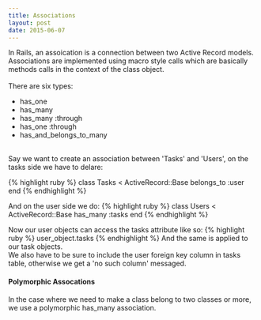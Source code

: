 ```yaml
---
title: Associations
layout: post
date: 2015-06-07
---
```


In Rails, an assoication is a connection between two Active Record models.  Associations are implemented using macro style calls which are basically methods calls in the context of the class object.  
<br> There are six types:

+ has_one
+ has_many
+ has_many :through
+ has_one :through
+ has_and_belongs_to_many


<br>Say we want to create an association between 'Tasks' and 'Users', on the tasks side we have to delare: 

{% highlight ruby %}
class Tasks < ActiveRecord::Base 
  belongs_to :user
end
{% endhighlight %}

And on the user side we do:
{% highlight ruby %}
class Users < ActiveRecord::Base 
  has_many :tasks
end
{% endhighlight %}

Now our user objects can access the tasks attribute like so:
{% highlight ruby %}
user_object.tasks
{% endhighlight %}
And the same is applied to our task objects.  
We also have to be sure to include the user foreign key column in tasks table, otherwise we get a 'no such column' messaged.

<h4>Polymorphic Assocations</h4>
In the case where we need to make a class belong to two classes or more, we use a polymorphic has_many association.


